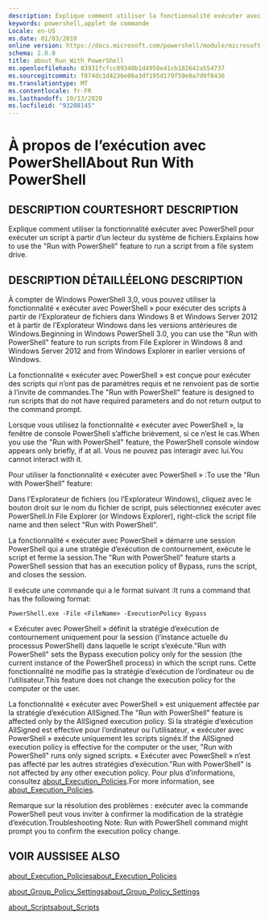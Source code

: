 ```yaml
---
description: Explique comment utiliser la fonctionnalité exécuter avec PowerShell pour exécuter un script à partir d’un lecteur du système de fichiers.
keywords: powershell,applet de commande
Locale: en-US
ms.date: 01/03/2018
online version: https://docs.microsoft.com/powershell/module/microsoft.powershell.core/about/about_run_with_powershell?view=powershell-7.1&WT.mc_id=ps-gethelp
schema: 2.0.0
title: about_Run_With_PowerShell
ms.openlocfilehash: 83931fcfcc89340b1d4958e41cb182642a554737
ms.sourcegitcommit: f874dc1d4236e06a3df195d179f59e0a7d9f8436
ms.translationtype: MT
ms.contentlocale: fr-FR
ms.lasthandoff: 10/13/2020
ms.locfileid: "93208145"
---
```

# <a name="about-run-with-powershell"></a><span data-ttu-id="48313-104">À propos de l’exécution avec PowerShell</span><span class="sxs-lookup"><span data-stu-id="48313-104">About Run With PowerShell</span></span>

## <a name="short-description"></a><span data-ttu-id="48313-105">DESCRIPTION COURTE</span><span class="sxs-lookup"><span data-stu-id="48313-105">SHORT DESCRIPTION</span></span>
<span data-ttu-id="48313-106">Explique comment utiliser la fonctionnalité exécuter avec PowerShell pour exécuter un script à partir d’un lecteur du système de fichiers.</span><span class="sxs-lookup"><span data-stu-id="48313-106">Explains how to use the "Run with PowerShell" feature to run a script from a file system drive.</span></span>

## <a name="long-description"></a><span data-ttu-id="48313-107">DESCRIPTION DÉTAILLÉE</span><span class="sxs-lookup"><span data-stu-id="48313-107">LONG DESCRIPTION</span></span>

<span data-ttu-id="48313-108">À compter de Windows PowerShell 3,0, vous pouvez utiliser la fonctionnalité « exécuter avec PowerShell » pour exécuter des scripts à partir de l’Explorateur de fichiers dans Windows 8 et Windows Server 2012 et à partir de l’Explorateur Windows dans les versions antérieures de Windows.</span><span class="sxs-lookup"><span data-stu-id="48313-108">Beginning in Windows PowerShell 3.0, you can use the "Run with PowerShell" feature to run scripts from File Explorer in Windows 8 and Windows Server 2012 and from Windows Explorer in earlier versions of Windows.</span></span>

<span data-ttu-id="48313-109">La fonctionnalité « exécuter avec PowerShell » est conçue pour exécuter des scripts qui n’ont pas de paramètres requis et ne renvoient pas de sortie à l’invite de commandes.</span><span class="sxs-lookup"><span data-stu-id="48313-109">The "Run with PowerShell" feature is designed to run scripts that do not have required parameters and do not return output to the command prompt.</span></span>

<span data-ttu-id="48313-110">Lorsque vous utilisez la fonctionnalité « exécuter avec PowerShell », la fenêtre de console PowerShell s’affiche brièvement, si ce n’est le cas.</span><span class="sxs-lookup"><span data-stu-id="48313-110">When you use the "Run with PowerShell" feature, the PowerShell console window appears only briefly, if at all.</span></span> <span data-ttu-id="48313-111">Vous ne pouvez pas interagir avec lui.</span><span class="sxs-lookup"><span data-stu-id="48313-111">You cannot interact with it.</span></span>

<span data-ttu-id="48313-112">Pour utiliser la fonctionnalité « exécuter avec PowerShell » :</span><span class="sxs-lookup"><span data-stu-id="48313-112">To use the "Run with PowerShell" feature:</span></span>

<span data-ttu-id="48313-113">Dans l’Explorateur de fichiers (ou l’Explorateur Windows), cliquez avec le bouton droit sur le nom du fichier de script, puis sélectionnez exécuter avec PowerShell.</span><span class="sxs-lookup"><span data-stu-id="48313-113">In File Explorer (or Windows Explorer), right-click the script file name and then select "Run with PowerShell".</span></span>

<span data-ttu-id="48313-114">La fonctionnalité « exécuter avec PowerShell » démarre une session PowerShell qui a une stratégie d’exécution de contournement, exécute le script et ferme la session.</span><span class="sxs-lookup"><span data-stu-id="48313-114">The "Run with PowerShell" feature starts a PowerShell session that has an execution policy of Bypass, runs the script, and closes the session.</span></span>

<span data-ttu-id="48313-115">Il exécute une commande qui a le format suivant :</span><span class="sxs-lookup"><span data-stu-id="48313-115">It runs a command that has the following format:</span></span>

```
PowerShell.exe -File <FileName> -ExecutionPolicy Bypass
```

<span data-ttu-id="48313-116">« Exécuter avec PowerShell » définit la stratégie d’exécution de contournement uniquement pour la session (l’instance actuelle du processus PowerShell) dans laquelle le script s’exécute.</span><span class="sxs-lookup"><span data-stu-id="48313-116">"Run with PowerShell" sets the Bypass execution policy only for the session (the current instance of the PowerShell process) in which the script runs.</span></span>
<span data-ttu-id="48313-117">Cette fonctionnalité ne modifie pas la stratégie d’exécution de l’ordinateur ou de l’utilisateur.</span><span class="sxs-lookup"><span data-stu-id="48313-117">This feature does not change the execution policy for the computer or the user.</span></span>

<span data-ttu-id="48313-118">La fonctionnalité « exécuter avec PowerShell » est uniquement affectée par la stratégie d’exécution AllSigned.</span><span class="sxs-lookup"><span data-stu-id="48313-118">The "Run with PowerShell" feature is affected only by the AllSigned execution policy.</span></span> <span data-ttu-id="48313-119">Si la stratégie d’exécution AllSigned est effective pour l’ordinateur ou l’utilisateur, « exécuter avec PowerShell » exécute uniquement les scripts signés.</span><span class="sxs-lookup"><span data-stu-id="48313-119">If the AllSigned execution policy is effective for the computer or the user, "Run with PowerShell" runs only signed scripts.</span></span> <span data-ttu-id="48313-120">« Exécuter avec PowerShell » n’est pas affecté par les autres stratégies d’exécution.</span><span class="sxs-lookup"><span data-stu-id="48313-120">"Run with PowerShell" is not affected by any other execution policy.</span></span> <span data-ttu-id="48313-121">Pour plus d’informations, consultez [about_Execution_Policies](about_Execution_Policies.md).</span><span class="sxs-lookup"><span data-stu-id="48313-121">For more information, see [about_Execution_Policies](about_Execution_Policies.md).</span></span>

<span data-ttu-id="48313-122">Remarque sur la résolution des problèmes : exécuter avec la commande PowerShell peut vous inviter à confirmer la modification de la stratégie d’exécution.</span><span class="sxs-lookup"><span data-stu-id="48313-122">Troubleshooting Note: Run with PowerShell command might prompt you to confirm the execution policy change.</span></span>

## <a name="see-also"></a><span data-ttu-id="48313-123">VOIR AUSSI</span><span class="sxs-lookup"><span data-stu-id="48313-123">SEE ALSO</span></span>

[<span data-ttu-id="48313-124">about_Execution_Policies</span><span class="sxs-lookup"><span data-stu-id="48313-124">about_Execution_Policies</span></span>](about_Execution_Policies.md)

[<span data-ttu-id="48313-125">about_Group_Policy_Settings</span><span class="sxs-lookup"><span data-stu-id="48313-125">about_Group_Policy_Settings</span></span>](about_Group_Policy_Settings.md)

[<span data-ttu-id="48313-126">about_Scripts</span><span class="sxs-lookup"><span data-stu-id="48313-126">about_Scripts</span></span>](about_Scripts.md)

